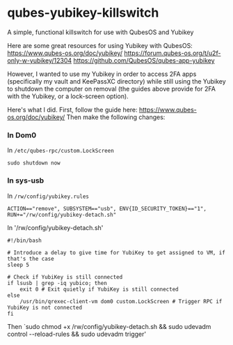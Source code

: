 # qubes-yubikey-killswitch
A simple, functional killswitch for use with QubesOS and Yubikey

Here are some great resources for using Yubikey with QubesOS:
https://www.qubes-os.org/doc/yubikey/
https://forum.qubes-os.org/t/u2f-only-w-yubikey/12304
https://github.com/QubesOS/qubes-app-yubikey

However, I wanted to use my Yubikey in order to access 2FA apps (specifically my vault and KeePassXC directory) while still using the Yubikey to shutdown the computer on removal (the guides above provide for 2FA with the Yubikey, or a lock-screen option).

Here's what I did. First, follow the guide here: https://www.qubes-os.org/doc/yubikey/
Then make the following changes:

### In Dom0 
In `/etc/qubes-rpc/custom.LockScreen`
```
sudo shutdown now
```

### In sys-usb
In `/rw/config/yubikey.rules`
```
ACTION=="remove", SUBSYSTEM=="usb", ENV{ID_SECURITY_TOKEN}=="1", RUN+="/rw/config/yubikey-detach.sh"
```
In '/rw/config/yubikey-detach.sh'
```
#!/bin/bash

# Introduce a delay to give time for YubiKey to get assigned to VM, if that's the case
sleep 5

# Check if YubiKey is still connected
if lsusb | grep -iq yubico; then
    exit 0 # Exit quietly if YubiKey is still connected
else
    /usr/bin/qrexec-client-vm dom0 custom.LockScreen # Trigger RPC if YubiKey is not connected
fi
```
Then `sudo chmod +x /rw/config/yubikey-detach.sh && sudo udevadm control --reload-rules && sudo udevadm trigger' 


